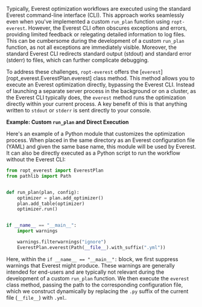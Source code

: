Typically, Everest optimization workflows are executed using the standard
Everest command-line interface (CLI). This approach works seamlessly even when
you've implemented a custom `run_plan` function using `ropt-everest`. However,
the Everest CLI often obscures exceptions and errors, providing limited feedback
or relegating detailed information to log files. This can be cumbersome during
the development of a custom `run_plan` function, as not all exceptions are
immediately visible. Moreover, the standard Everest CLI redirects standard
output (stdout) and standard error (stderr) to files, which can further
complicate debugging.

To address these challenges, `ropt-everest` offers the
[`everest`][ropt_everest.EverestPlan.everest] class method. This method allows
you to execute an Everest optimization directly, bypassing the Everest CLI.
Instead of launching a separate server process in the background or on a
cluster, as the Everest CLI typically does, the `everest` method runs the
optimization directly within your current process. A key benefit of this is that
anything written to `stdout` or `stderr` is sent directly to your console.

**Example: Custom `run_plan` and Direct Execution**

Here's an example of a Python module that customizes the optimization process.
When placed in the same directory as an Everest configuration file (YAML) and
given the same base name, this module will be used by Everest. It can also be
directly executed as a Python script to run the workflow without the Everest
CLI:

```py
from ropt_everest import EverestPlan
from pathlib import Path


def run_plan(plan, config):
    optimizer = plan.add_optimizer()
    plan.add_table(optimizer)
    optimizer.run()


if __name__ == "__main__":
    import warnings

    warnings.filterwarnings("ignore")
    EverestPlan.everest(Path(__file__).with_suffix(".yml"))
```

Here, within the `if __name__ == "__main__":` block, we first suppress warnings
that Everest might produce. These warnings are generally intended for end-users
and are typically not relevant during the development of a custom `run_plan`
function. We then execute the `everest` class method, passing the path to the
corresponding configuration file, which we construct dynamically by replacing
the `.py` suffix of the current file (`__file__`) with `.yml`.
